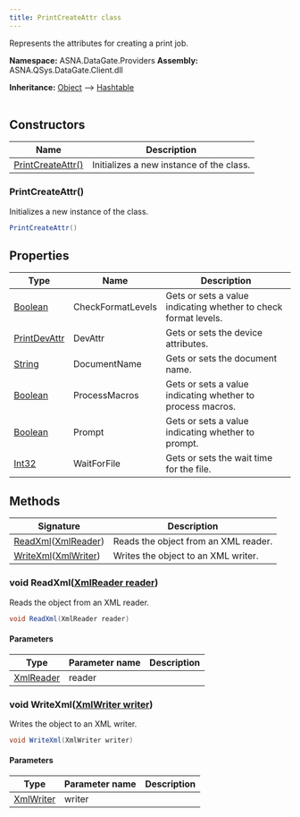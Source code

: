 ```yaml
---
title: PrintCreateAttr class
---
```


Represents the attributes for creating a print job.

**Namespace:** ASNA.DataGate.Providers
**Assembly:** ASNA.QSys.DataGate.Client.dll

**Inheritance:** [Object](https://docs.microsoft.com/en-us/dotnet/api/system.object) --> [Hashtable](https://learn.microsoft.com/en-us/dotnet/api/system.collections.hashtable?view=net-8.0)
<br>
<br>

## Constructors

| Name | Description |
| --- | --- |
| [PrintCreateAttr()](#printcreateattr) | Initializes a new instance of the  class.

### PrintCreateAttr()

Initializes a new instance of the  class.

```cs
PrintCreateAttr()
```

## Properties

| Type | Name | Description
| --- | --- | --- 
| [Boolean](https://docs.microsoft.com/en-us/dotnet/api/system.boolean) | CheckFormatLevels | Gets or sets a value indicating whether to check format levels. |
| [PrintDevAttr](/reference/datagate/datagate-providers/print-dev-attr.html) | DevAttr | Gets or sets the device attributes. |
| [String](https://learn.microsoft.com/en-us/dotnet/api/system.string?view=net-8.0) | DocumentName | Gets or sets the document name. |
| [Boolean](https://docs.microsoft.com/en-us/dotnet/api/system.boolean) | ProcessMacros | Gets or sets a value indicating whether to process macros. |
| [Boolean](https://docs.microsoft.com/en-us/dotnet/api/system.boolean) | Prompt | Gets or sets a value indicating whether to prompt. |
| [Int32](https://learn.microsoft.com/en-us/dotnet/csharp/language-reference/builtin-types/integral-numeric-types) | WaitForFile | Gets or sets the wait time for the file. |

## Methods

| Signature | Description |
| --- | --- |
| [ReadXml](#readxmlxmlreader)([XmlReader](https://learn.microsoft.com/en-us/dotnet/api/system.xml.xmlreader?view=net-8.0)) | Reads the object from an XML reader.
| [WriteXml](#writexmlxmlwriter)([XmlWriter](https://learn.microsoft.com/en-us/dotnet/api/system.xml.xmlwriter?view=net-8.0)) | Writes the object to an XML writer.

### void ReadXml([XmlReader reader](https://learn.microsoft.com/en-us/dotnet/api/system.xml.xmlreader?view=net-8.0))

Reads the object from an XML reader.

```cs
void ReadXml(XmlReader reader)
```

#### Parameters

| Type | Parameter name | Description
| --- | --- | ---
| [XmlReader](https://learn.microsoft.com/en-us/dotnet/api/system.xml.xmlreader?view=net-8.0) | reader | 

### void WriteXml([XmlWriter writer](https://learn.microsoft.com/en-us/dotnet/api/system.xml.xmlwriter?view=net-8.0))

Writes the object to an XML writer.

```cs
void WriteXml(XmlWriter writer)
```

#### Parameters

| Type | Parameter name | Description
| --- | --- | ---
| [XmlWriter](https://learn.microsoft.com/en-us/dotnet/api/system.xml.xmlwriter?view=net-8.0) | writer | 
